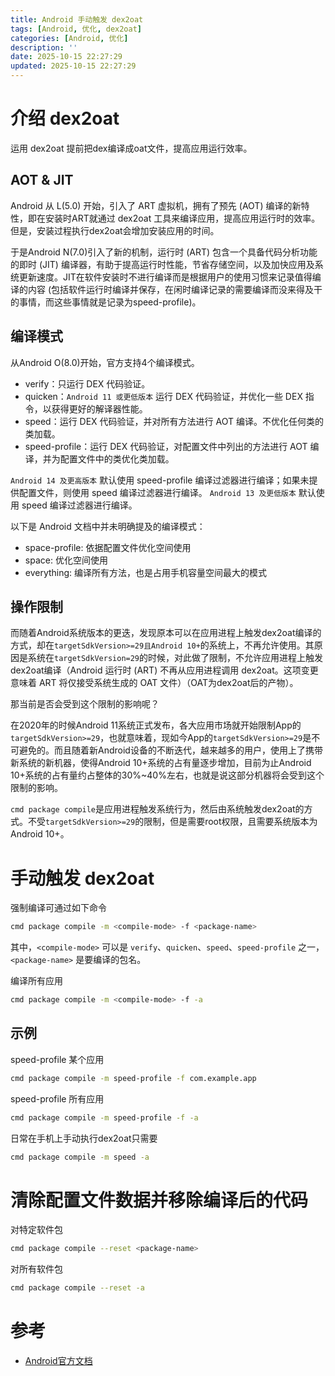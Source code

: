 ```yaml
---
title: Android 手动触发 dex2oat
tags: [Android, 优化, dex2oat]
categories: [Android, 优化]
description: ''
date: 2025-10-15 22:27:29
updated: 2025-10-15 22:27:29
---
```

# 介绍 dex2oat
运用 dex2oat 提前把dex编译成oat文件，提高应用运行效率。

## AOT & JIT
Android 从 L(5.0) 开始，引入了 ART 虚拟机，拥有了预先 (AOT) 编译的新特性，即在安装时ART就通过 dex2oat 工具来编译应用，提高应用运行时的效率。但是，安装过程执行dex2oat会增加安装应用的时间。

于是Android N(7.0)引入了新的机制，运行时 (ART) 包含一个具备代码分析功能的即时 (JIT) 编译器，有助于提高运行时性能，节省存储空间，以及加快应用及系统更新速度。JIT在软件安装时不进行编译而是根据用户的使用习惯来记录值得编译的内容 (包括软件运行时编译并保存，在闲时编译记录的需要编译而没来得及干的事情，而这些事情就是记录为speed-profile)。

## 编译模式
从Android O(8.0)开始，官方支持4个编译模式。
- verify：只运行 DEX 代码验证。
- quicken：`Android 11 或更低版本` 运行 DEX 代码验证，并优化一些 DEX 指令，以获得更好的解译器性能。
- speed：运行 DEX 代码验证，并对所有方法进行 AOT 编译。不优化任何类的类加载。
- speed-profile：运行 DEX 代码验证，对配置文件中列出的方法进行 AOT 编译，并为配置文件中的类优化类加载。

`Android 14 及更高版本` 默认使用 speed-profile 编译过滤器进行编译；如果未提供配置文件，则使用 speed 编译过滤器进行编译。
`Android 13 及更低版本` 默认使用 speed 编译过滤器进行编译。

以下是 Android 文档中并未明确提及的编译模式：
- space-profile: 依据配置文件优化空间使用
- space: 优化空间使用
- everything: 编译所有方法，也是占用手机容量空间最大的模式

## 操作限制
而随着Android系统版本的更迭，发现原本可以在应用进程上触发dex2oat编译的方式，却在`targetSdkVersion>=29且Android 10+`的系统上，不再允许使用。其原因是系统在`targetSdkVersion=29`的时候，对此做了限制，不允许应用进程上触发dex2oat编译（Android 运行时 (ART) 不再从应用进程调用 dex2oat。这项变更意味着 ART 将仅接受系统生成的 OAT 文件）（OAT为dex2oat后的产物）。

那当前是否会受到这个限制的影响呢？

在2020年的时候Android 11系统正式发布，各大应用市场就开始限制App的`targetSdkVersion>=29`，也就意味着，现如今App的`targetSdkVersion>=29`是不可避免的。而且随着新Android设备的不断迭代，越来越多的用户，使用上了携带新系统的新机器，使得Android 10+系统的占有量逐步增加，目前为止Android 10+系统的占有量约占整体的30%~40%左右，也就是说这部分机器将会受到这个限制的影响。

`cmd package compile`是应用进程触发系统行为，然后由系统触发dex2oat的方式。不受`targetSdkVersion>=29`的限制，但是需要root权限，且需要系统版本为Android 10+。

# 手动触发 dex2oat
强制编译可通过如下命令
```bash
cmd package compile -m <compile-mode> -f <package-name>
```
其中，`<compile-mode>` 可以是 `verify`、`quicken`、`speed`、`speed-profile` 之一，`<package-name>` 是要编译的包名。

编译所有应用
```bash
cmd package compile -m <compile-mode> -f -a
```

## 示例
speed-profile 某个应用
```bash
cmd package compile -m speed-profile -f com.example.app
```
speed-profile 所有应用
```bash
cmd package compile -m speed-profile -f -a
```
日常在手机上手动执行dex2oat只需要
```bash
cmd package compile -m speed -a
```

# 清除配置文件数据并移除编译后的代码
对特定软件包
```bash
cmd package compile --reset <package-name>
```
对所有软件包
```bash
cmd package compile --reset -a
```

# 参考
- [Android官方文档](https://source.android.com/docs/core/runtime/configure?hl=zh-cn)